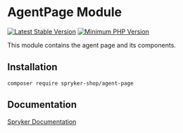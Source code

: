 # AgentPage Module
[![Latest Stable Version](https://poser.pugx.org/spryker-shop/agent-page/v/stable.svg)](https://packagist.org/packages/spryker-shop/agent-page)
[![Minimum PHP Version](https://img.shields.io/badge/php-%3E%3D%208.3-8892BF.svg)](https://php.net/)

This module contains the agent page and its components.

## Installation

```
composer require spryker-shop/agent-page
```

## Documentation

[Spryker Documentation](https://docs.spryker.com)
